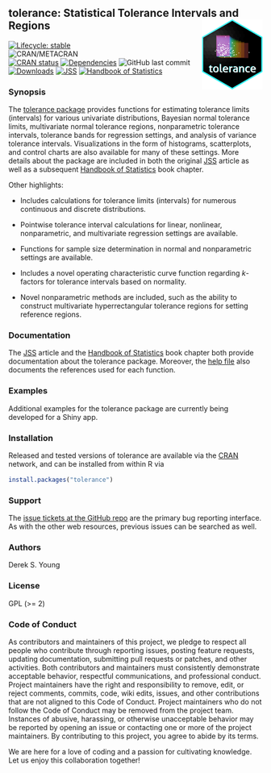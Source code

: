## tolerance: Statistical Tolerance Intervals and Regions	<a href='https://github.com/dsy109/tolerance'><img src='man/figures/tolerance.png' align="right" height="138.5" /></a>

[![Lifecycle: stable](https://img.shields.io/badge/lifecycle-stable-brightgreen.svg)](https://lifecycle.r-lib.org/articles/stages.html#stable)	
![CRAN/METACRAN](https://img.shields.io/cran/l/tolerance)	
[![CRAN status](https://www.r-pkg.org/badges/version/tolerance)](https://CRAN.R-project.org/package=tolerance)
[![Dependencies](https://tinyverse.netlify.com/badge/tolerance)](https://cran.r-project.org/package=tolerance)
![GitHub last commit](https://img.shields.io/github/last-commit/dsy109/tolerance)
[![Downloads](https://cranlogs.r-pkg.org/badges/tolerance?color=brightgreen)](https://www.r-pkg.org/pkg/tolerance)
[![JSS](https://img.shields.io/badge/JSS-10.18637%2Fjss.v036.i05-brightgreen)](https://dx.doi.org/10.18637/jss.v036.i05)
[![Handbook of Statistics](https://img.shields.io/badge/Handbook%20of%20Statistics-10.1016%2FB978--0--444--63431--3.00008--5-brightgreen)](https://doi.org/10.1016/B978-0-444-63431-3.00008-5)


### Synopsis

The [tolerance package](https://cran.r-project.org/package=tolerance) provides functions for estimating tolerance limits (intervals) for various univariate distributions, Bayesian normal tolerance limits, multivariate normal tolerance regions, nonparametric tolerance intervals, tolerance bands for regression settings, and analysis of variance tolerance intervals.  Visualizations in the form of histograms, scatterplots, and control charts are also available for many of these settings.    More details about the package are included in both the original [JSS](https://dx.doi.org/10.18637/jss.v036.i05) article as well as a subsequent [Handbook of Statistics](https://doi.org/10.1016/B978-0-444-63431-3.00008-5) book chapter.

Other highlights:

- Includes calculations for tolerance limits (intervals) for numerous continuous and discrete distributions.

- Pointwise tolerance interval calculations for linear, nonlinear, nonparametric, and multivariate regression settings are available.

- Functions for sample size determination in normal and nonparametric settings are available.

- Includes a novel operating characteristic curve function regarding _k_-factors for tolerance intervals based on normality.

- Novel nonparametric methods are included, such as the ability to construct multivariate hyperrectangular tolerance regions for setting reference regions.

### Documentation

The [JSS](https://dx.doi.org/10.18637/jss.v036.i05) article and the [Handbook of Statistics](https://doi.org/10.1016/B978-0-444-63431-3.00008-5) book chapter both provide documentation about the tolerance package.  Moreover, the [help file](https://CRAN.R-project.org/package=tolerance) also documents the references used for each function.

### Examples

Additional examples for the tolerance package are currently being developed for a Shiny app.

### Installation

Released and tested versions of tolerance are available via the
[CRAN](https://cran.r-project.org) network, and can be installed from within R via

```R
install.packages("tolerance")
```

### Support

The [issue tickets at the GitHub repo](https://github.com/dsy109/tolerance/issues)
are the primary bug reporting interface.  As with the other web resources,
previous issues can be searched as well.

### Authors

Derek S. Young

### License

GPL (>= 2)

### Code of Conduct

As contributors and maintainers of this project, we pledge to respect all people who 
contribute through reporting issues, posting feature requests, updating documentation, 
submitting pull requests or patches, and other activities.  Both contributors and 
maintainers must consistently demonstrate acceptable behavior, respectful communications, 
and professional conduct.  Project maintainers have the right and responsibility to remove, 
edit, or reject comments, commits, code, wiki edits, issues, and other contributions that 
are not aligned to this Code of Conduct.  Project maintainers who do not follow the 
Code of Conduct may be removed from the project team.  Instances of abusive, harassing, 
or otherwise unacceptable behavior may be reported by opening an issue or contacting one 
or more of the project maintainers.  By contributing to this project, you agree to abide 
by its terms.

We are here for a love of coding and a passion for cultivating knowledge.  Let us enjoy 
this collaboration together!



